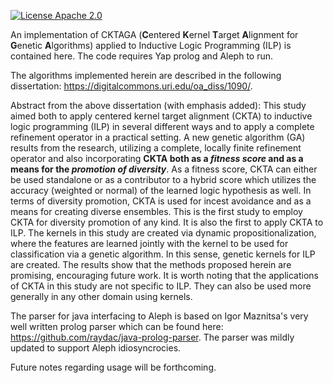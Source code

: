 [![License Apache 2.0](https://img.shields.io/badge/license-Apache%20License%202.0-green.svg)](http://www.apache.org/licenses/LICENSE-2.0)

An implementation of CKTAGA (**C**entered **K**ernel **T**arget **A**lignment for **G**enetic **A**lgorithms) applied to Inductive Logic Programming (ILP) is contained here. The code requires Yap prolog and Aleph to run. 

The algorithms implemented herein are described in the following dissertation: https://digitalcommons.uri.edu/oa_diss/1090/.

Abstract from the above dissertation (with emphasis added): This study aimed both to apply centered kernel target alignment (CKTA) to inductive logic programming (ILP) in several different ways and to apply a complete refinement operator in a practical setting. A new genetic algorithm (GA) results from the research, utilizing a complete, locally finite refinement operator and also incorporating **CKTA both as a *fitness score* and as a means for the *promotion of diversity***. As a fitness score, CKTA can either be used standalone or as a contributor to a hybrid score which utilizes the accuracy (weighted or normal) of the learned logic hypothesis as well. In terms of diversity promotion, CKTA is used for incest avoidance and as a means for creating diverse ensembles. This is the first study to employ CKTA for diversity promotion of any kind. It is also the first to apply CKTA to ILP. The kernels in this study are created via dynamic propositionalization, where the features are learned jointly with the kernel to be used for classification via a genetic algorithm. In this sense, genetic kernels for ILP are created. The results show that the methods proposed herein are promising, encouraging future work. It is worth noting that the applications of CKTA in this study are not specific to ILP. They can also be used more generally in any other domain using kernels.

The parser for java interfacing to Aleph is based on Igor Maznitsa's very well written prolog parser which can be found here: https://github.com/raydac/java-prolog-parser. The parser was mildly updated to support Aleph idiosyncrocies.

Future notes regarding usage will be forthcoming.
